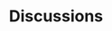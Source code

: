 ---
title: Discussions
linktitle: Discussions

# Optional header image (relative to `static/img/` folder).
header:
  caption: ""
  image: ""

# DO NOT MODIFY BELOW THIS LINE -------
layout: docs
type: groups

menu_name: groups

menu:
  main:
    # parent: Groups
  groups:
    # parent: Groups
  discussions:
---